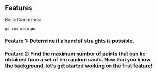 ## Features

Basic Commands:
```
go run main.go
```

### Feature 1: Determine if a hand of straights is possible.
### Feature 2: Find the maximum number of points that can be obtained from a set of ten random cards. Now that you know the background, let’s get started working on the first feature! 